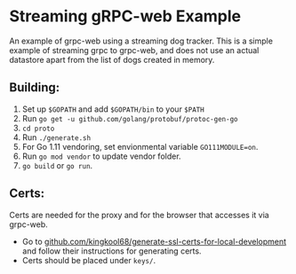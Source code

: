 # Streaming gRPC-web Example

An example of grpc-web using a streaming dog tracker. This is a simple example of streaming grpc to grpc-web, and does not use an actual datastore apart from the list of dogs created in memory.

## Building:

1. Set up `$GOPATH` and add `$GOPATH/bin` to your `$PATH`
2. Run `go get -u github.com/golang/protobuf/protoc-gen-go`
3. `cd proto`
4. Run `./generate.sh`
5. For Go 1.11 vendoring, set envionmental variable `GO111MODULE=on`.
6. Run `go mod vendor` to update vendor folder.
7. `go build` or `go run`.

## Certs:

Certs are needed for the proxy and for the browser that accesses it via grpc-web.

- Go to [github.com/kingkool68/generate-ssl-certs-for-local-development](https://github.com/kingkool68/generate-ssl-certs-for-local-development) and follow their instructions for generating certs.
- Certs should be placed under `keys/`.
